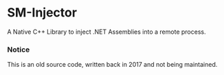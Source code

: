 # SM-Injector
A Native C++ Library to inject .NET Assemblies into a remote process.

### Notice
This is an old source code, written back in 2017 and not being maintained.
